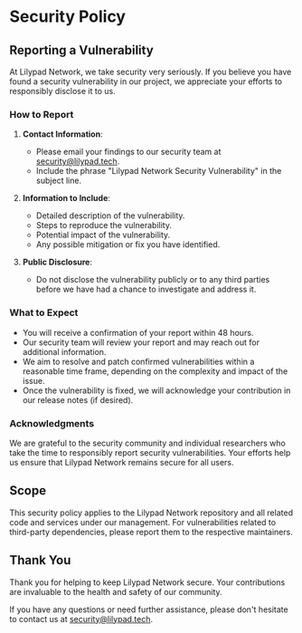 # Security Policy

## Reporting a Vulnerability

At Lilypad Network, we take security very seriously. If you believe you have found a security vulnerability in our project, we appreciate your efforts to responsibly disclose it to us.

### How to Report

1. **Contact Information**:
   - Please email your findings to our security team at [security@lilypad.tech](mailto:security@lilypad.tech).
   - Include the phrase "Lilypad Network Security Vulnerability" in the subject line.

2. **Information to Include**:
   - Detailed description of the vulnerability.
   - Steps to reproduce the vulnerability.
   - Potential impact of the vulnerability.
   - Any possible mitigation or fix you have identified.

3. **Public Disclosure**:
   - Do not disclose the vulnerability publicly or to any third parties before we have had a chance to investigate and address it.

### What to Expect

- You will receive a confirmation of your report within 48 hours.
- Our security team will review your report and may reach out for additional information.
- We aim to resolve and patch confirmed vulnerabilities within a reasonable time frame, depending on the complexity and impact of the issue.
- Once the vulnerability is fixed, we will acknowledge your contribution in our release notes (if desired).

### Acknowledgments

We are grateful to the security community and individual researchers who take the time to responsibly report security vulnerabilities. Your efforts help us ensure that Lilypad Network remains secure for all users.

## Scope

This security policy applies to the Lilypad Network repository and all related code and services under our management. For vulnerabilities related to third-party dependencies, please report them to the respective maintainers.

## Thank You

Thank you for helping to keep Lilypad Network secure. Your contributions are invaluable to the health and safety of our community.

If you have any questions or need further assistance, please don't hesitate to contact us at [security@lilypad.tech](mailto:security@lilypad.tech).